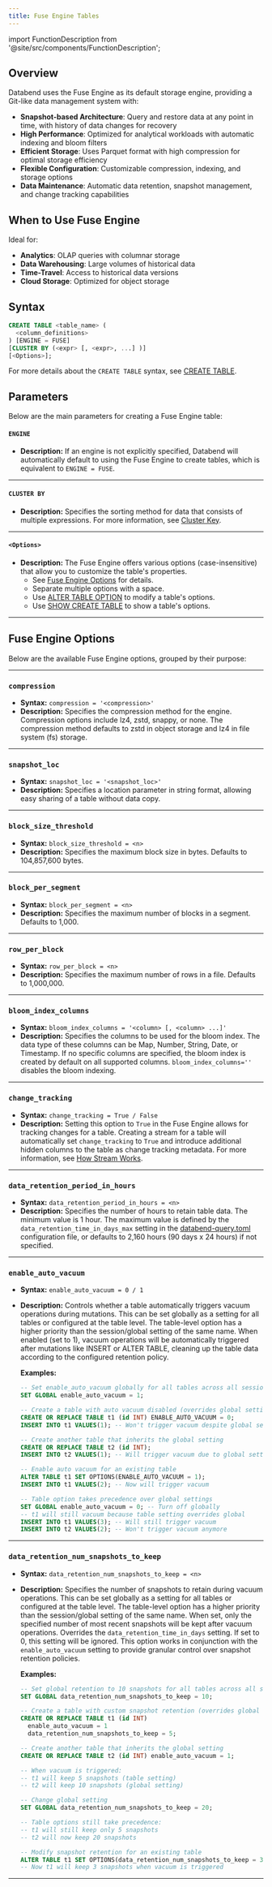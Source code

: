 ```yaml
---
title: Fuse Engine Tables
---
```


import FunctionDescription from '@site/src/components/FunctionDescription';

<FunctionDescription description="Introduced or updated: v1.2.736"/>

## Overview

Databend uses the Fuse Engine as its default storage engine, providing a Git-like data management system with:

- **Snapshot-based Architecture**: Query and restore data at any point in time, with history of data changes for recovery
- **High Performance**: Optimized for analytical workloads with automatic indexing and bloom filters
- **Efficient Storage**: Uses Parquet format with high compression for optimal storage efficiency
- **Flexible Configuration**: Customizable compression, indexing, and storage options
- **Data Maintenance**: Automatic data retention, snapshot management, and change tracking capabilities

## When to Use Fuse Engine

Ideal for:
- **Analytics**: OLAP queries with columnar storage
- **Data Warehousing**: Large volumes of historical data
- **Time-Travel**: Access to historical data versions
- **Cloud Storage**: Optimized for object storage

## Syntax

```sql
CREATE TABLE <table_name> (
  <column_definitions>
) [ENGINE = FUSE]
[CLUSTER BY (<expr> [, <expr>, ...] )]
[<Options>];
```

For more details about the `CREATE TABLE` syntax, see [CREATE TABLE](../../10-sql-commands/00-ddl/01-table/10-ddl-create-table.md).

## Parameters

Below are the main parameters for creating a Fuse Engine table:

#### `ENGINE`
- **Description:**
  If an engine is not explicitly specified, Databend will automatically default to using the Fuse Engine to create tables, which is equivalent to `ENGINE = FUSE`.

---

#### `CLUSTER BY`
- **Description:**
  Specifies the sorting method for data that consists of multiple expressions. For more information, see [Cluster Key](/guides/performance/cluster-key).

---

#### `<Options>`
- **Description:**
  The Fuse Engine offers various options (case-insensitive) that allow you to customize the table's properties.
  - See [Fuse Engine Options](#fuse-engine-options) for details.
  - Separate multiple options with a space.
  - Use [ALTER TABLE OPTION](../../10-sql-commands/00-ddl/01-table/90-alter-table-option.md) to modify a table's options.
  - Use [SHOW CREATE TABLE](../../10-sql-commands/00-ddl/01-table/show-create-table.md) to show a table's options.

---

## Fuse Engine Options

Below are the available Fuse Engine options, grouped by their purpose:

---

### `compression`
- **Syntax:**
  `compression = '<compression>'`
- **Description:**
  Specifies the compression method for the engine. Compression options include lz4, zstd, snappy, or none. The compression method defaults to zstd in object storage and lz4 in file system (fs) storage.

---

### `snapshot_loc`
- **Syntax:**
  `snapshot_loc = '<snapshot_loc>'`
- **Description:**
  Specifies a location parameter in string format, allowing easy sharing of a table without data copy.

---


### `block_size_threshold`
- **Syntax:**
  `block_size_threshold = <n>`
- **Description:**
  Specifies the maximum block size in bytes. Defaults to 104,857,600 bytes.

---

### `block_per_segment`
- **Syntax:**
  `block_per_segment = <n>`
- **Description:**
  Specifies the maximum number of blocks in a segment. Defaults to 1,000.

---

### `row_per_block`
- **Syntax:**
  `row_per_block = <n>`
- **Description:**
  Specifies the maximum number of rows in a file. Defaults to 1,000,000.

---

### `bloom_index_columns`
- **Syntax:**
  `bloom_index_columns = '<column> [, <column> ...]'`
- **Description:**
  Specifies the columns to be used for the bloom index. The data type of these columns can be Map, Number, String, Date, or Timestamp. If no specific columns are specified, the bloom index is created by default on all supported columns. `bloom_index_columns=''` disables the bloom indexing.

---

### `change_tracking`
- **Syntax:**
  `change_tracking = True / False`
- **Description:**
  Setting this option to `True` in the Fuse Engine allows for tracking changes for a table. Creating a stream for a table will automatically set `change_tracking` to `True` and introduce additional hidden columns to the table as change tracking metadata. For more information, see [How Stream Works](/guides/load-data/continuous-data-pipelines/stream#how-stream-works).

---

### `data_retention_period_in_hours`
- **Syntax:**
  `data_retention_period_in_hours = <n>`
- **Description:**
  Specifies the number of hours to retain table data. The minimum value is 1 hour. The maximum value is defined by the `data_retention_time_in_days_max` setting in the [databend-query.toml](https://github.com/databendlabs/databend/blob/main/scripts/distribution/configs/databend-query.toml) configuration file, or defaults to 2,160 hours (90 days x 24 hours) if not specified.

---

### `enable_auto_vacuum`
- **Syntax:**
  `enable_auto_vacuum = 0 / 1`
- **Description:**
  Controls whether a table automatically triggers vacuum operations during mutations. This can be set globally as a setting for all tables or configured at the table level. The table-level option has a higher priority than the session/global setting of the same name. When enabled (set to 1), vacuum operations will be automatically triggered after mutations like INSERT or ALTER TABLE, cleaning up the table data according to the configured retention policy.

  **Examples:**
  ```sql
  -- Set enable_auto_vacuum globally for all tables across all sessions
  SET GLOBAL enable_auto_vacuum = 1;
  
  -- Create a table with auto vacuum disabled (overrides global setting)
  CREATE OR REPLACE TABLE t1 (id INT) ENABLE_AUTO_VACUUM = 0;
  INSERT INTO t1 VALUES(1); -- Won't trigger vacuum despite global setting
  
  -- Create another table that inherits the global setting
  CREATE OR REPLACE TABLE t2 (id INT);
  INSERT INTO t2 VALUES(1); -- Will trigger vacuum due to global setting
  
  -- Enable auto vacuum for an existing table
  ALTER TABLE t1 SET OPTIONS(ENABLE_AUTO_VACUUM = 1);
  INSERT INTO t1 VALUES(2); -- Now will trigger vacuum
  
  -- Table option takes precedence over global settings
  SET GLOBAL enable_auto_vacuum = 0; -- Turn off globally
  -- t1 will still vacuum because table setting overrides global
  INSERT INTO t1 VALUES(3); -- Will still trigger vacuum
  INSERT INTO t2 VALUES(2); -- Won't trigger vacuum anymore
  ```

---

### `data_retention_num_snapshots_to_keep`
- **Syntax:**
  `data_retention_num_snapshots_to_keep = <n>`
- **Description:**
  Specifies the number of snapshots to retain during vacuum operations. This can be set globally as a setting for all tables or configured at the table level. The table-level option has a higher priority than the session/global setting of the same name. When set, only the specified number of most recent snapshots will be kept after vacuum operations. Overrides the `data_retention_time_in_days` setting. If set to 0, this setting will be ignored. This option works in conjunction with the `enable_auto_vacuum` setting to provide granular control over snapshot retention policies.
  
  **Examples:**
  ```sql
  -- Set global retention to 10 snapshots for all tables across all sessions
  SET GLOBAL data_retention_num_snapshots_to_keep = 10;
  
  -- Create a table with custom snapshot retention (overrides global setting)
  CREATE OR REPLACE TABLE t1 (id INT) 
    enable_auto_vacuum = 1
    data_retention_num_snapshots_to_keep = 5;
  
  -- Create another table that inherits the global setting
  CREATE OR REPLACE TABLE t2 (id INT) enable_auto_vacuum = 1;
  
  -- When vacuum is triggered:
  -- t1 will keep 5 snapshots (table setting)
  -- t2 will keep 10 snapshots (global setting)
  
  -- Change global setting
  SET GLOBAL data_retention_num_snapshots_to_keep = 20;
  
  -- Table options still take precedence:
  -- t1 will still keep only 5 snapshots
  -- t2 will now keep 20 snapshots
  
  -- Modify snapshot retention for an existing table
  ALTER TABLE t1 SET OPTIONS(data_retention_num_snapshots_to_keep = 3);
  -- Now t1 will keep 3 snapshots when vacuum is triggered
  ```

---
